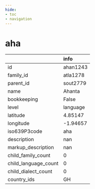 ```yaml
---
hide:
- toc
- navigation
---
```

# aha
|                      | info     |
|:---------------------|:---------|
| id                   | ahan1243 |
| family_id            | atla1278 |
| parent_id            | sout2779 |
| name                 | Ahanta   |
| bookkeeping          | False    |
| level                | language |
| latitude             | 4.85147  |
| longitude            | -1.94657 |
| iso639P3code         | aha      |
| description          | nan      |
| markup_description   | nan      |
| child_family_count   | 0        |
| child_language_count | 0        |
| child_dialect_count  | 0        |
| country_ids          | GH       |